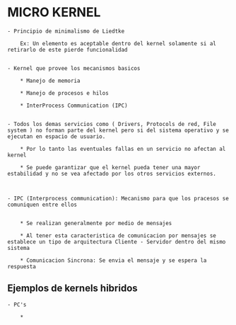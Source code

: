 
# MICRO KERNEL

    - Principio de minimalismo de Liedtke

        Ex: Un elemento es aceptable dentro del kernel solamente si al retirarlo de este pierde funcionalidad

    
    - Kernel que provee los mecanismos basicos

        * Manejo de memoria

        * Manejo de procesos e hilos

        * InterProcess Communication (IPC)


    - Todos los demas servicios como ( Drivers, Protocols de red, File system ) no forman parte del kernel pero si del sistema operativo y se ejecutan en espacio de usuario.

        * Por lo tanto las eventuales fallas en un servicio no afectan al kernel

        * Se puede garantizar que el kernel pueda tener una mayor estabilidad y no se vea afectado por los otros servicios externos.

    
    
    - IPC (Interprocess communication): Mecanismo para que los pracesos se comuniquen entre ellos


        * Se realizan generalmente por medio de mensajes

        * Al tener esta caracteristica de comunicacion por mensajes se establece un tipo de arquitectura Cliente - Servidor dentro del mismo sistema
        
        * Comunicacion Sincrona: Se envia el mensaje y se espera la respuesta





## Ejemplos de kernels hibridos


    - PC's

        * 